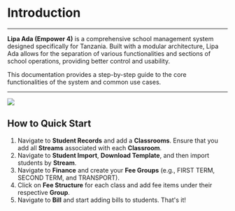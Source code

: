 # Introduction

---

**Lipa Ada (Empower 4)** is a comprehensive school management system designed specifically for Tanzania. Built with a modular architecture, Lipa Ada allows for the separation of various functionalities and sections of school operations, providing better control and usability.

This documentation provides a step-by-step guide to the core functionalities of the system and common use cases.

---

![](introduction.png)

## How to Quick Start

1. Navigate to **Student Records** and add a **Classrooms**. Ensure that you add all **Streams** associated with each **Classroom**.
2. Navigate to **Student Import**, **Download Template**, and then import students by **Stream**.
3. Navigate to **Finance** and create your **Fee Groups** (e.g., FIRST TERM, SECOND TERM, and TRANSPORT).
4. Click on **Fee Structure** for each class and add fee items under their respective **Group**.
5. Navigate to **Bill** and start adding bills to students. That's it!
